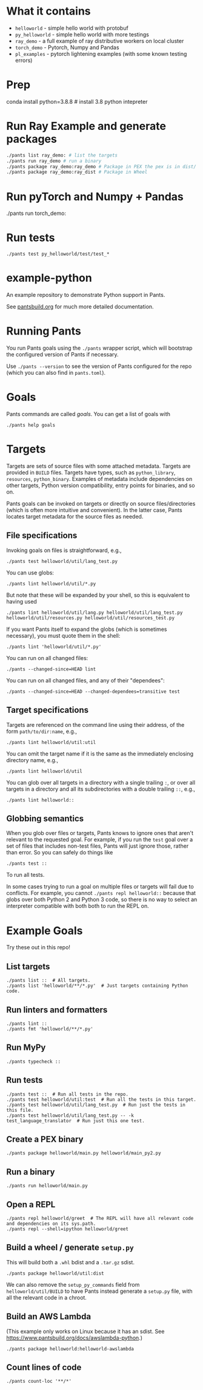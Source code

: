 # What it contains
* `helloworld` - simple hello world with protobuf
* `py_helloworld` - simple hello world with more testings
* `ray_demo` - a full example of ray distributive workers on local cluster
* `torch_demo` - Pytorch, Numpy and Pandas
* `pl_examples` - pytorch lightening examples (with some known testing errors)

# Prep 
conda install python=3.8.8 # install 3.8 python intepreter

# Run Ray Example and generate packages

```bash
./pants list ray_demo: # list the targets
./pants run ray_demo # run a binary
./pants package ray_demo:ray_demo # Package in PEX the pex is in dist/
./pants package ray_demo:ray_dist # Package in Wheel
```

# Run pyTorch and Numpy + Pandas

./pants run torch_demo:

# Run tests

```
./pants test py_helloworld/test/test_*
```

# example-python

An example repository to demonstrate Python support in Pants.

See [pantsbuild.org](https://www.pantsbuild.org/docs) for much more detailed documentation.

# Running Pants

You run Pants goals using the `./pants` wrapper script, which will bootstrap the
configured version of Pants if necessary.

Use `./pants --version` to see the version of Pants configured for the repo (which you can also find
in `pants.toml`).

# Goals

Pants commands are called _goals_. You can get a list of goals with

```
./pants help goals
```

# Targets

Targets are sets of source files with some attached metadata. Targets are provided in `BUILD` files.
Targets have types, such as `python_library`, `resources`, `python_binary`. Examples of metadata include
dependencies on other targets, Python version compatibility, entry points for binaries, and so on.

Pants goals can be invoked on targets or directly on source files/directories (which is often more intuitive and convenient).
In the latter case, Pants locates target metadata for the source files as needed.

## File specifications

Invoking goals on files is straightforward, e.g.,

```
./pants test helloworld/util/lang_test.py
```

You can use globs:

```
./pants lint helloworld/util/*.py
```

But note that these will be expanded by your shell, so this is equivalent to having used

```
./pants lint helloworld/util/lang.py helloworld/util/lang_test.py helloworld/util/resources.py helloworld/util/resources_test.py
```

If you want Pants itself to expand the globs (which is sometimes necessary), you must quote them in the shell:

```
./pants lint 'helloworld/util/*.py'
```

You can run on all changed files:

```
./pants --changed-since=HEAD lint
```

You can run on all changed files, and any of their "dependees":

```
./pants --changed-since=HEAD --changed-dependees=transitive test
```

## Target specifications

Targets are referenced on the command line using their address, of the form `path/to/dir:name`, e.g.,

```
./pants lint helloworld/util:util
```

You can omit the target name if it is the same as the immediately enclosing directory name, e.g.,

```
./pants lint helloworld/util
```

You can glob over all targets in a directory with a single trailing `:`, or over all targets in a directory
and all its subdirectories with a double trailing `::`, e.g.,

```
./pants lint helloworld::
```

## Globbing semantics

When you glob over files or targets, Pants knows to ignore ones that aren't relevant to the requested goal.
For example, if you run the `test` goal over a set of files that includes non-test files, Pants will just ignore
those, rather than error. So you can safely do things like

```
./pants test ::
```

To run all tests.

In some cases trying to run a goal on multiple files or targets will fail due to conflicts. For example, you cannot
`./pants repl helloworld::` because that globs over both Python 2 and Python 3 code, so there is
no way to select an interpreter compatible with both both to run the REPL on.


# Example Goals

Try these out in this repo!

## List targets

```
./pants list ::  # All targets.
./pants list 'helloworld/**/*.py'  # Just targets containing Python code.
```

## Run linters and formatters

```
./pants lint ::
./pants fmt 'helloworld/**/*.py'
```

## Run MyPy

```
./pants typecheck ::
```

## Run tests

```
./pants test ::  # Run all tests in the repo.
./pants test helloworld/util:test  # Run all the tests in this target.
./pants test helloworld/util/lang_test.py  # Run just the tests in this file.
./pants test helloworld/util/lang_test.py -- -k test_language_translator  # Run just this one test.
```

## Create a PEX binary

```
./pants package helloworld/main.py helloworld/main_py2.py
```

## Run a binary

```
./pants run helloworld/main.py
```

## Open a REPL

```
./pants repl helloworld/greet  # The REPL will have all relevant code and dependencies on its sys.path.
./pants repl --shell=ipython helloworld/greet
```

## Build a wheel / generate `setup.py`

This will build both a `.whl` bdist and a `.tar.gz` sdist.

```
./pants package helloworld/util:dist
```

We can also remove the `setup_py_commands` field from `helloworld/util/BUILD` to have Pants instead generate a 
`setup.py` file, with all the relevant code in a chroot.

## Build an AWS Lambda

(This example only works on Linux because it has an sdist. See https://www.pantsbuild.org/docs/awslambda-python.)

```
./pants package helloworld:helloworld-awslambda
```

## Count lines of code

```
./pants count-loc '**/*'
```
